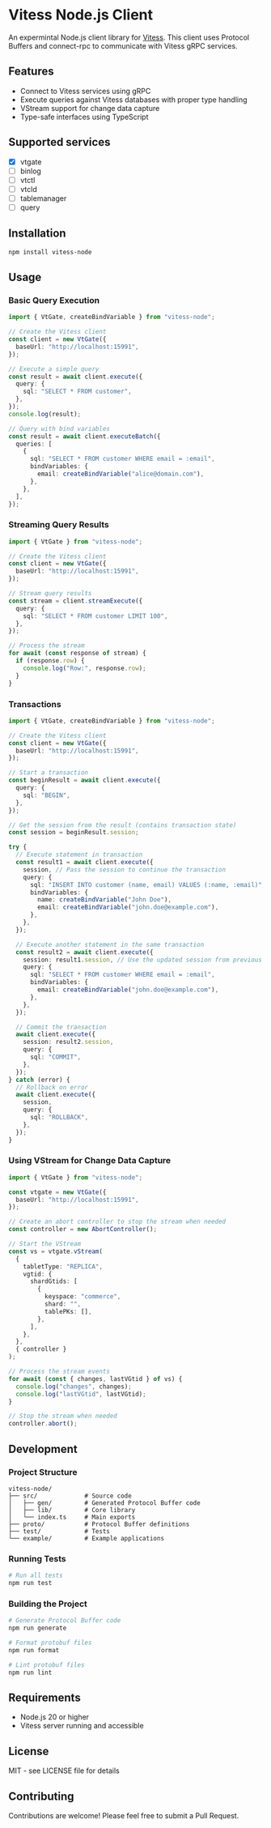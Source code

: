 # Vitess Node.js Client

An expermintal Node.js client library for [Vitess](https://vitess.io/). This client uses Protocol Buffers and connect-rpc to communicate with Vitess gRPC services.

## Features

- Connect to Vitess services using gRPC
- Execute queries against Vitess databases with proper type handling
- VStream support for change data capture
- Type-safe interfaces using TypeScript

## Supported services

- [x] vtgate
- [ ] binlog
- [ ] vtctl
- [ ] vtcld
- [ ] tablemanager
- [ ] query

## Installation

```bash
npm install vitess-node
```

## Usage

### Basic Query Execution

```typescript
import { VtGate, createBindVariable } from "vitess-node";

// Create the Vitess client
const client = new VtGate({
  baseUrl: "http://localhost:15991",
});

// Execute a simple query
const result = await client.execute({
  query: {
    sql: "SELECT * FROM customer",
  },
});
console.log(result);

// Query with bind variables
const result = await client.executeBatch({
  queries: [
    {
      sql: "SELECT * FROM customer WHERE email = :email",
      bindVariables: {
        email: createBindVariable("alice@domain.com"),
      },
    },
  ],
});
```

### Streaming Query Results

```typescript
import { VtGate } from "vitess-node";

// Create the Vitess client
const client = new VtGate({
  baseUrl: "http://localhost:15991",
});

// Stream query results
const stream = client.streamExecute({
  query: {
    sql: "SELECT * FROM customer LIMIT 100",
  },
});

// Process the stream
for await (const response of stream) {
  if (response.row) {
    console.log("Row:", response.row);
  }
}
```

### Transactions

```typescript
import { VtGate, createBindVariable } from "vitess-node";

// Create the Vitess client
const client = new VtGate({
  baseUrl: "http://localhost:15991",
});

// Start a transaction
const beginResult = await client.execute({
  query: {
    sql: "BEGIN",
  },
});

// Get the session from the result (contains transaction state)
const session = beginResult.session;

try {
  // Execute statement in transaction
  const result1 = await client.execute({
    session, // Pass the session to continue the transaction
    query: {
      sql: "INSERT INTO customer (name, email) VALUES (:name, :email)",
      bindVariables: {
        name: createBindVariable("John Doe"),
        email: createBindVariable("john.doe@example.com"),
      },
    },
  });

  // Execute another statement in the same transaction
  const result2 = await client.execute({
    session: result1.session, // Use the updated session from previous query
    query: {
      sql: "SELECT * FROM customer WHERE email = :email",
      bindVariables: {
        email: createBindVariable("john.doe@example.com"),
      },
    },
  });

  // Commit the transaction
  await client.execute({
    session: result2.session,
    query: {
      sql: "COMMIT",
    },
  });
} catch (error) {
  // Rollback on error
  await client.execute({
    session,
    query: {
      sql: "ROLLBACK",
    },
  });
}
```

### Using VStream for Change Data Capture

```typescript
import { VtGate } from "vitess-node";

const vtgate = new VtGate({
  baseUrl: "http://localhost:15991",
});

// Create an abort controller to stop the stream when needed
const controller = new AbortController();

// Start the VStream
const vs = vtgate.vStream(
  {
    tabletType: "REPLICA",
    vgtid: {
      shardGtids: [
        {
          keyspace: "commerce",
          shard: "",
          tablePKs: [],
        },
      ],
    },
  },
  { controller }
);

// Process the stream events
for await (const { changes, lastVGtid } of vs) {
  console.log("changes", changes);
  console.log("lastVGtid", lastVGtid);
}

// Stop the stream when needed
controller.abort();
```

## Development

### Project Structure

```
vitess-node/
├── src/             # Source code
│   ├── gen/         # Generated Protocol Buffer code
│   ├── lib/         # Core library
│   └── index.ts     # Main exports
├── proto/           # Protocol Buffer definitions
├── test/            # Tests
└── example/         # Example applications
```

### Running Tests

```bash
# Run all tests
npm run test
```

### Building the Project

```bash
# Generate Protocol Buffer code
npm run generate

# Format protobuf files
npm run format

# Lint protobuf files
npm run lint
```

## Requirements

- Node.js 20 or higher
- Vitess server running and accessible

## License

MIT - see LICENSE file for details

## Contributing

Contributions are welcome! Please feel free to submit a Pull Request.
